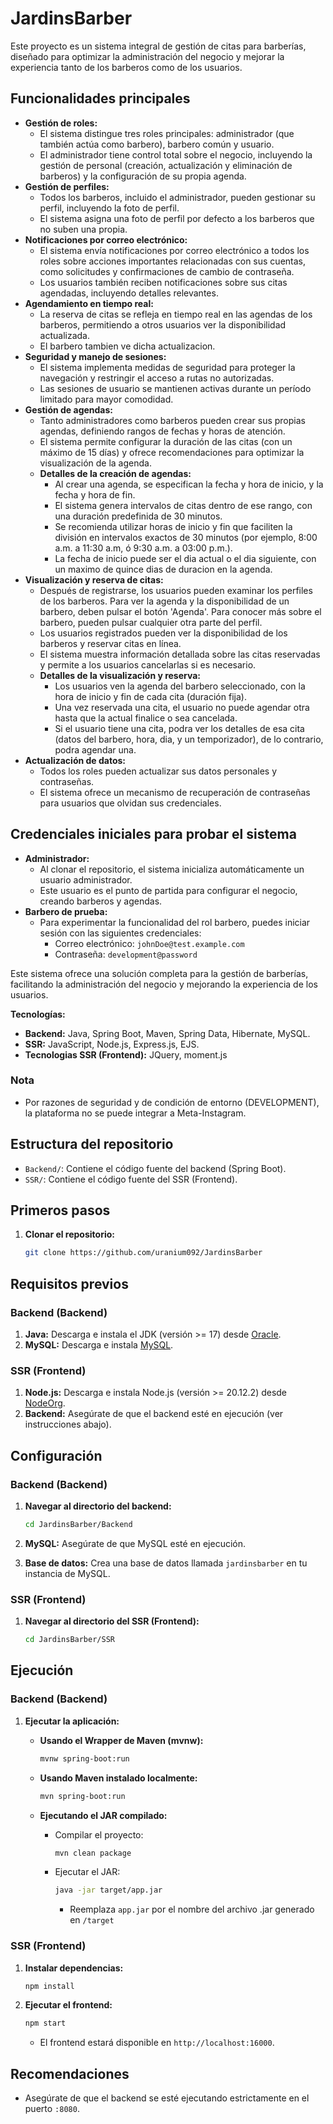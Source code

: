 # JardinsBarber

Este proyecto es un sistema integral de gestión de citas para barberías, diseñado para optimizar la administración del negocio y mejorar la experiencia tanto de los barberos como de los usuarios.

## Funcionalidades principales

* **Gestión de roles:**
    * El sistema distingue tres roles principales: administrador (que también actúa como barbero), barbero común y usuario.
    * El administrador tiene control total sobre el negocio, incluyendo la gestión de personal (creación, actualización y eliminación de barberos) y la configuración de su propia agenda.
* **Gestión de perfiles:**
    * Todos los barberos, incluido el administrador, pueden gestionar su perfil, incluyendo la foto de perfil.
    * El sistema asigna una foto de perfil por defecto a los barberos que no suben una propia.
* **Notificaciones por correo electrónico:**
    * El sistema envía notificaciones por correo electrónico a todos los roles sobre acciones importantes relacionadas con sus cuentas, como solicitudes y confirmaciones de cambio de contraseña.
    * Los usuarios también reciben notificaciones sobre sus citas agendadas, incluyendo detalles relevantes.
* **Agendamiento en tiempo real:**
    * La reserva de citas se refleja en tiempo real en las agendas de los barberos, permitiendo a otros usuarios ver la disponibilidad actualizada.
    * El barbero tambien ve dicha actualizacion.
* **Seguridad y manejo de sesiones:**
    * El sistema implementa medidas de seguridad para proteger la navegación y restringir el acceso a rutas no autorizadas.
    * Las sesiones de usuario se mantienen activas durante un período limitado para mayor comodidad.
* **Gestión de agendas:**
    * Tanto administradores como barberos pueden crear sus propias agendas, definiendo rangos de fechas y horas de atención.
    * El sistema permite configurar la duración de las citas (con un máximo de 15 días) y ofrece recomendaciones para optimizar la visualización de la agenda.
    * **Detalles de la creación de agendas:**
        * Al crear una agenda, se especifican la fecha y hora de inicio, y la fecha y hora de fin.
        * El sistema genera intervalos de citas dentro de ese rango, con una duración predefinida de 30 minutos.
        * Se recomienda utilizar horas de inicio y fin que faciliten la división en intervalos exactos de 30 minutos (por ejemplo, 8:00 a.m. a 11:30 a.m, ó 9:30 a.m. a 03:00 p.m.).
        * La fecha de inicio puede ser el dia actual o el dia siguiente, con un maximo de quince dias de duracion en la agenda.
* **Visualización y reserva de citas:**
    * Después de registrarse, los usuarios pueden examinar los perfiles de los barberos. Para ver la agenda y la disponibilidad de un barbero, deben pulsar el botón 'Agenda'. Para conocer más sobre el 
      barbero, pueden pulsar cualquier otra parte del perfil.
    * Los usuarios registrados pueden ver la disponibilidad de los barberos y reservar citas en línea.
    * El sistema muestra información detallada sobre las citas reservadas y permite a los usuarios cancelarlas si es necesario.
    * **Detalles de la visualización y reserva:**
        * Los usuarios ven la agenda del barbero seleccionado, con la hora de inicio y fin de cada cita (duración fija).
        * Una vez reservada una cita, el usuario no puede agendar otra hasta que la actual finalice o sea cancelada.
        * Si el usuario tiene una cita, podra ver los detalles de esa cita (datos del barbero, hora, dia, y un temporizador), de lo contrario, podra agendar una.
* **Actualización de datos:**
    * Todos los roles pueden actualizar sus datos personales y contraseñas.
    * El sistema ofrece un mecanismo de recuperación de contraseñas para usuarios que olvidan sus credenciales.

## Credenciales iniciales para probar el sistema

* **Administrador:**
    * Al clonar el repositorio, el sistema inicializa automáticamente un usuario administrador.
    * Este usuario es el punto de partida para configurar el negocio, creando barberos y agendas.
* **Barbero de prueba:**
    * Para experimentar la funcionalidad del rol barbero, puedes iniciar sesión con las siguientes credenciales:
        * Correo electrónico: `johnDoe@test.example.com`
        * Contraseña: `development@password`

Este sistema ofrece una solución completa para la gestión de barberías, facilitando la administración del negocio y mejorando la experiencia de los usuarios.

**Tecnologías:** 
* **Backend:** Java, Spring Boot, Maven, Spring Data, Hibernate, MySQL.
* **SSR:** JavaScript, Node.js, Express.js, EJS.
* **Tecnologias SSR (Frontend):** JQuery, moment.js

### Nota
* Por razones de seguridad y de condición de entorno (DEVELOPMENT), la plataforma no se puede integrar a Meta-Instagram.

## Estructura del repositorio

* `Backend/`: Contiene el código fuente del backend (Spring Boot).
* `SSR/`: Contiene el código fuente del SSR (Frontend).

## Primeros pasos

1.  **Clonar el repositorio:**

    ```bash
    git clone https://github.com/uranium092/JardinsBarber
    ```

## Requisitos previos

### Backend (Backend)

1.  **Java:** Descarga e instala el JDK (versión >= 17) desde [Oracle](https://www.oracle.com/java/technologies/javase/jdk17-archive-downloads.html).
2.  **MySQL:** Descarga e instala [MySQL](https://www.mysql.com/downloads/).

### SSR (Frontend)

1.  **Node.js:** Descarga e instala Node.js (versión >= 20.12.2) desde [NodeOrg](https://nodejs.org/en/download).
2.  **Backend:** Asegúrate de que el backend esté en ejecución (ver instrucciones abajo).

## Configuración

### Backend (Backend)

1.  **Navegar al directorio del backend:**

    ```bash
    cd JardinsBarber/Backend
    ```

2.  **MySQL:** Asegúrate de que MySQL esté en ejecución.
3.  **Base de datos:** Crea una base de datos llamada `jardinsbarber` en tu instancia de MySQL.

### SSR (Frontend)

1.  **Navegar al directorio del SSR (Frontend):**

    ```bash
    cd JardinsBarber/SSR
    ```

## Ejecución

### Backend (Backend)

1.  **Ejecutar la aplicación:**

    * **Usando el Wrapper de Maven (mvnw):**

        ```bash
        mvnw spring-boot:run
        ```

    * **Usando Maven instalado localmente:**

        ```bash
        mvn spring-boot:run
        ```

    * **Ejecutando el JAR compilado:**

        * Compilar el proyecto:

            ```bash
            mvn clean package
            ```

        * Ejecutar el JAR:

            ```bash
            java -jar target/app.jar
            ```

            * Reemplaza `app.jar` por el nombre del archivo .jar generado en `/target`

### SSR (Frontend)

1.  **Instalar dependencias:**

    ```bash
    npm install
    ```

2.  **Ejecutar el frontend:**

    ```bash
    npm start
    ```

    * El frontend estará disponible en `http://localhost:16000`.

## Recomendaciones

* Asegúrate de que el backend se esté ejecutando estrictamente en el puerto `:8080`.

